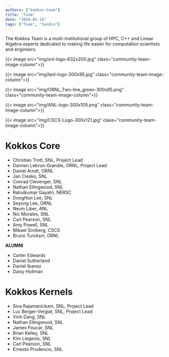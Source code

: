 ```yaml
---
authors: ["kokkos-team"]
title: "Team"
date: "2024-01-19"
tags: ["Team", "Sandia"]
---
```


The Kokkos Team is a multi-institutional group of HPC, C++ and Linear Algebra experts dedicated to making life easier for computation scientists and engineers.

{{< image src="img/snl-logo-632x200.jpg" class="community-team-image-column">}}

{{< image src="img/lanl-logo-300x95.jpg" class="community-team-image-column">}}

{{< image src="img/ORNL_Two-line_green-300x95.png" class="community-team-image-column">}}

{{< image src="img/ANL-logo-300x105.png" class="community-team-image-column">}}

{{< image src="img/CSCS-Logo-300x121.jpg" class="community-team-image-column">}}

# Kokkos Core

- Christian Trott, SNL, Project Lead
- Damien Lebrun-Grandie, ORNL, Project Lead
- Daniel Arndt, ORNL
- Jan Ciesko, SNL
- Conrad Clevenger, SNL
- Nathan Ellingwood, SNL
- Rahulkumar Gayatri, NERSC
- DongHun Lee, SNL
- Seyong Lee, ORNL
- Nevin Liber, ANL
- Nic Morales, SNL
- Carl Pearson, SNL
- Amy Powell, SNL
- Mikael Simberg, CSCS
- Bruno Turcksin, ORNL


**ALUMNI**

- Carter Edwards
- Daniel Sutherland
- Daniel Ibanez
- Daisy Hollman

# Kokkos Kernels

- Siva Rajamanickam, SNL, Project Lead
- Luc Berger-Vergiat, SNL, Project Lead
- Vinh Dang, SNL
- Nathan Ellingwood, SNL
- James Foucar, SNL
- Brian Kelley, SNL
- Kim Liegeois, SNL
- Carl Pearson, SNL
- Ernesto Prudencio, SNL


<style>

    /* Align horizontally /community/team's image */
    .community-team-image-column {
        float: left;
        width: 20%; /* 100% / 5 figures = 20% */
    }

</style>
